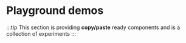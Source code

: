 # Playground demos

:::tip
This section is providing **copy/paste** ready components and is a collection of experiments
:::
